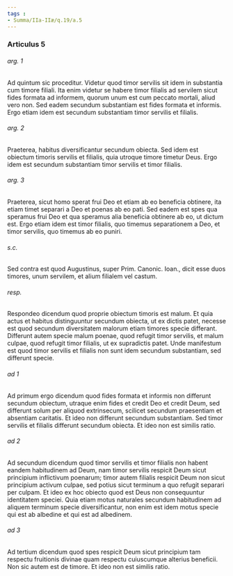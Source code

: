 ```yaml
---
tags : 
- Summa/IIa-IIæ/q.19/a.5
---
```


### Articulus 5

###### arg. 1
Ad quintum sic proceditur. Videtur quod timor servilis sit idem in substantia cum timore filiali. Ita enim videtur se habere timor filialis ad servilem sicut fides formata ad informem, quorum unum est cum peccato mortali, aliud vero non. Sed eadem secundum substantiam est fides formata et informis. Ergo etiam idem est secundum substantiam timor servilis et filialis.

###### arg. 2
Praeterea, habitus diversificantur secundum obiecta. Sed idem est obiectum timoris servilis et filialis, quia utroque timore timetur Deus. Ergo idem est secundum substantiam timor servilis et timor filialis.

###### arg. 3
Praeterea, sicut homo sperat frui Deo et etiam ab eo beneficia obtinere, ita etiam timet separari a Deo et poenas ab eo pati. Sed eadem est spes qua speramus frui Deo et qua speramus alia beneficia obtinere ab eo, ut dictum est. Ergo etiam idem est timor filialis, quo timemus separationem a Deo, et timor servilis, quo timemus ab eo puniri.

###### s.c.
Sed contra est quod Augustinus, super Prim. Canonic. Ioan., dicit esse duos timores, unum servilem, et alium filialem vel castum.

###### resp.
Respondeo dicendum quod proprie obiectum timoris est malum. Et quia actus et habitus distinguuntur secundum obiecta, ut ex dictis patet, necesse est quod secundum diversitatem malorum etiam timores specie differant. Differunt autem specie malum poenae, quod refugit timor servilis, et malum culpae, quod refugit timor filialis, ut ex supradictis patet. Unde manifestum est quod timor servilis et filialis non sunt idem secundum substantiam, sed differunt specie.

###### ad 1
Ad primum ergo dicendum quod fides formata et informis non differunt secundum obiectum, utraque enim fides et credit Deo et credit Deum, sed differunt solum per aliquod extrinsecum, scilicet secundum praesentiam et absentiam caritatis. Et ideo non differunt secundum substantiam. Sed timor servilis et filialis differunt secundum obiecta. Et ideo non est similis ratio.

###### ad 2
Ad secundum dicendum quod timor servilis et timor filialis non habent eandem habitudinem ad Deum, nam timor servilis respicit Deum sicut principium inflictivum poenarum; timor autem filialis respicit Deum non sicut principium activum culpae, sed potius sicut terminum a quo refugit separari per culpam. Et ideo ex hoc obiecto quod est Deus non consequuntur identitatem speciei. Quia etiam motus naturales secundum habitudinem ad aliquem terminum specie diversificantur, non enim est idem motus specie qui est ab albedine et qui est ad albedinem.

###### ad 3
Ad tertium dicendum quod spes respicit Deum sicut principium tam respectu fruitionis divinae quam respectu cuiuscumque alterius beneficii. Non sic autem est de timore. Et ideo non est similis ratio.

